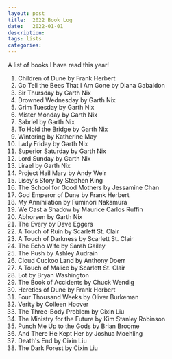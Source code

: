 ```yaml
---
layout: post
title:  2022 Book Log
date:   2022-01-01
description: 
tags: lists
categories: 
---
```


A list of books I have read this year!

1. Children of Dune by Frank Herbert
2. Go Tell the Bees That I Am Gone by Diana Gabaldon
3. Sir Thursday by Garth Nix
4. Drowned Wednesday by Garth Nix
5. Grim Tuesday by Garth Nix
6. Mister Monday by Garth Nix
7. Sabriel by Garth Nix
8. To Hold the Bridge by Garth Nix
9. Wintering by Katherine May
10. Lady Friday by Garth Nix
11. Superior Saturday by Garth Nix
12. Lord Sunday by Garth Nix
13. Lirael by Garth Nix
14. Project Hail Mary by Andy Weir
15. Lisey's Story by Stephen King
16. The School for Good Mothers by Jessamine Chan
17. God Emperor of Dune by Frank Herbert
18. My Annihilation by Fuminori Nakamura
19. We Cast a Shadow by Maurice Carlos Ruffin
20. Abhorsen by Garth Nix
21. The Every by Dave Eggers
22. A Touch of Ruin by Scarlett St. Clair
23. A Touch of Darkness by Scarlett St. Clair
24. The Echo Wife by Sarah Gailey
25. The Push by Ashley Audrain
26. Cloud Cuckoo Land by Anthony Doerr
27. A Touch of Malice by Scarlett St. Clair
28. Lot by Bryan Washington
29. The Book of Accidents by Chuck Wendig
30. Heretics of Dune by Frank Herbert
31. Four Thousand Weeks by Oliver Burkeman
32. Verity by Colleen Hoover
33. The Three-Body Problem by Cixin Liu
34. The Ministry for the Future by Kim Stanley Robinson
35. Punch Me Up to the Gods by Brian Broome
36. And There He Kept Her by Joshua Moehling
37. Death's End by Cixin Liu
38. The Dark Forest by Cixin Liu